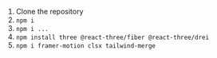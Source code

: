 1. Clone the repository
2. `npm i`
3. `npm i ...`
4. `npm install three @react-three/fiber @react-three/drei`
5. `npm i framer-motion clsx tailwind-merge`

